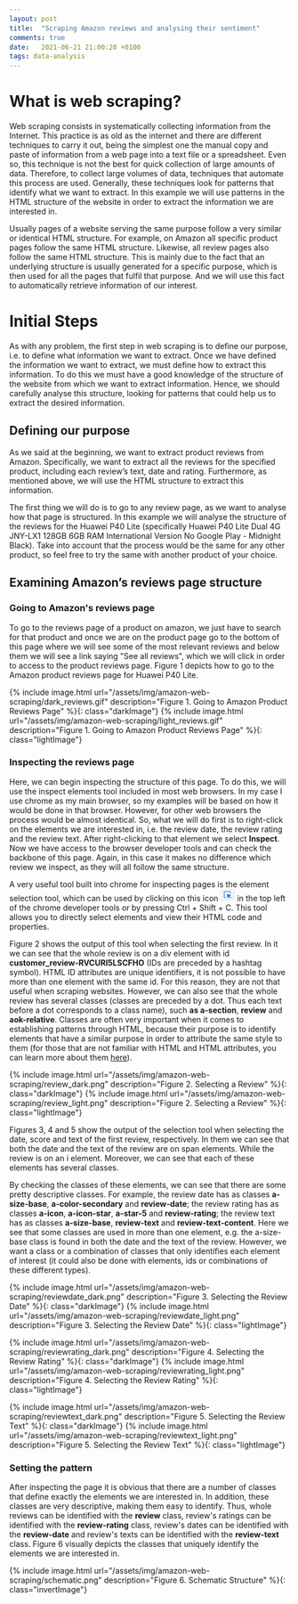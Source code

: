 ```yaml
---
layout: post
title:  "Scraping Amazon reviews and analysing their sentiment"
comments: true
date:   2021-06-21 21:00:20 +0100
tags: data-analysis
---
```


# What is web scraping?

Web scraping consists in systematically collecting information from the Internet. This practice is as old as the internet and there are different techniques to carry it out, being the simplest one the manual copy and paste of information from a web page into a text file or a spreadsheet. Even so, this technique is not the best for quick collection of large amounts of data. Therefore, to collect large volumes of data, techniques that automate this process are used. Generally, these techniques look for patterns that identify what we want to extract. In this example we will use patterns in the HTML structure of the website in order to extract the information we are interested in.

Usually pages of a website serving the same purpose follow a very similar or identical HTML structure. For example, on Amazon all specific product pages follow the same HTML structure. Likewise, all review pages also follow the same HTML structure. This is mainly due to the fact that an underlying structure is usually generated for a specific purpose, which is then used for all the pages that fulfil that purpose. And we will use this fact to automatically retrieve information of our interest.

# Initial Steps

As with any problem, the first step in web scraping is to define our purpose, i.e. to define what information we want to extract. Once we have defined the information we want to extract, we must define how to extract this information. To do this we must have a good knowledge of the structure of the website from which we want to extract information. Hence, we should carefully analyse this structure, looking for patterns that could help us to extract the desired information. 

## Defining our purpose 

As we said at the beginning, we want to extract product reviews from Amazon. Specifically, we want to extract all the reviews for the specified product, including each review’s text, date and rating. Furthermore, as mentioned above, we will use the HTML structure to extract this information. 

The first thing we will do is to go to any review page, as we want to analyse how that page is structured. In this example we will analyse the structure of the reviews for the Huawei P40 Lite (specifically Huawei P40 Lite Dual 4G JNY-LX1 128GB 6GB RAM International Version No Google Play - Midnight Black). Take into account that the process would be the same for any other product, so feel free to try the same with another product of your choice.

## Examining Amazon’s reviews page structure

### Going to Amazon's reviews page

To go to the reviews page of a product on amazon, we just have to search for that product and once we are on the product page go to the bottom of this page where we will see some of the most relevant reviews and below them we will see a link saying "See all reviews", which we will click in order to access to the product reviews page. Figure 1 depicts how to go to the Amazon product reviews page for Huawei P40 Lite.

{% include image.html url="/assets/img/amazon-web-scraping/dark_reviews.gif" description="Figure 1. Going to Amazon Product Reviews Page" %}{: class="darkImage"}
{% include image.html url="/assets/img/amazon-web-scraping/light_reviews.gif" description="Figure 1. Going to Amazon Product Reviews Page" %}{: class="lightImage"}

### Inspecting the reviews page

Here, we can begin inspecting the structure of this page. To do this, we will use the inspect elements tool included in most web browsers. In my case I use chrome as my main browser, so my examples will be based on how it would be done in that browser. However, for other web browsers the process would be almost identical. So, what we will do first is to right-click on the elements we are interested in, i.e. the review date, the review rating and the review text. After right-clicking to that element we select **Inspect**. Now we have access to the browser developer tools and can check the backbone of this page. Again, in this case it makes no difference which review we inspect, as they will all follow the same structure.  

A very useful tool built into chrome for inspecting pages is the element selection tool, which can be used by clicking on this icon <img src="/assets/img/amazon-web-scraping/selectItem.png" alt="select item icon" class="invertImage"> in the top left of the chrome developer tools or by pressing Ctrl + Shift + C. This tool allows you to directly select elements and view their HTML code and properties.  

Figure 2 shows the output of this tool when selecting the first review. In it we can see that the whole review is on a div element with id **customer_review-RVCURI5LSCFHO** (IDs are preceded by a hashtag symbol). HTML ID attributes are unique identifiers, it is not possible to have more than one element with the same id. For this reason, they are not that useful when scraping websites. However, we can also see that the whole review has several classes (classes are preceded by a dot. Thus each text before a dot corresponds to a class name), such **as a-section**, **review** and **aok-relative**.  Classes are often very important when it comes to establishing patterns through HTML, because their purpose is to identify elements that have a similar purpose in order to attribute the same style to them (for those that are not familiar with HTML and HTML attributes, you can learn more about them [here](https://www.w3schools.com/html/default.asp)).

{% include image.html url="/assets/img/amazon-web-scraping/review_dark.png" description="Figure 2. Selecting a Review" %}{: class="darkImage"}
{% include image.html url="/assets/img/amazon-web-scraping/review_light.png" description="Figure 2. Selecting a Review" %}{: class="lightImage"}

Figures 3, 4 and 5 show the output of the selection tool when selecting the date, score and text of the first review, respectively. In them we can see that both the date and the text of the review are on span elements. While the review is on an i element. Moreover, we can see that each of these elements has several classes.

By checking the classes of these elements, we can see that there are some pretty descriptive classes. For example, the review date has as classes **a-size-base**, **a-color-secondary** and **review-date**; the review rating has as classes **a-icon**, **a-icon-star**, **a-star-5** and **review-rating**; the review text has as classes **a-size-base**, **review-text** and **review-text-content**. Here we see that some classes are used in more than one element, e.g. the a-size-base class is found in both the date and the text of the review. However, we want a class or a combination of classes that only identifies each element of interest (it could also be done with elements, ids or combinations of these different types).

{% include image.html url="/assets/img/amazon-web-scraping/reviewdate_dark.png" description="Figure 3. Selecting the Review Date" %}{: class="darkImage"}
{% include image.html url="/assets/img/amazon-web-scraping/reviewdate_light.png" description="Figure 3. Selecting the Review Date" %}{: class="lightImage"}

{% include image.html url="/assets/img/amazon-web-scraping/reviewrating_dark.png" description="Figure 4. Selecting the Review Rating" %}{: class="darkImage"}
{% include image.html url="/assets/img/amazon-web-scraping/reviewrating_light.png" description="Figure 4. Selecting the Review Rating" %}{: class="lightImage"}

{% include image.html url="/assets/img/amazon-web-scraping/reviewtext_dark.png" description="Figure 5. Selecting the Review Text" %}{: class="darkImage"}
{% include image.html url="/assets/img/amazon-web-scraping/reviewtext_light.png" description="Figure 5. Selecting the Review Text" %}{: class="lightImage"}

### Setting the pattern
After inspecting the page it is obvious that there are a number of classes that define exactly the elements we are interested in. In addition, these classes are very descriptive, making them easy to identify. Thus, whole reviews can be identified with the **review** class, review's ratings can be identified with the **review-rating** class, review's dates can be identified with the **review-date** and review's texts can be identified with the **review-text** class. Figure 6 visually depicts the classes that uniquely identify the elements we are interested in.

{% include image.html url="/assets/img/amazon-web-scraping/schematic.png" description="Figure 6. Schematic Structure" %}{: class="invertImage"}

